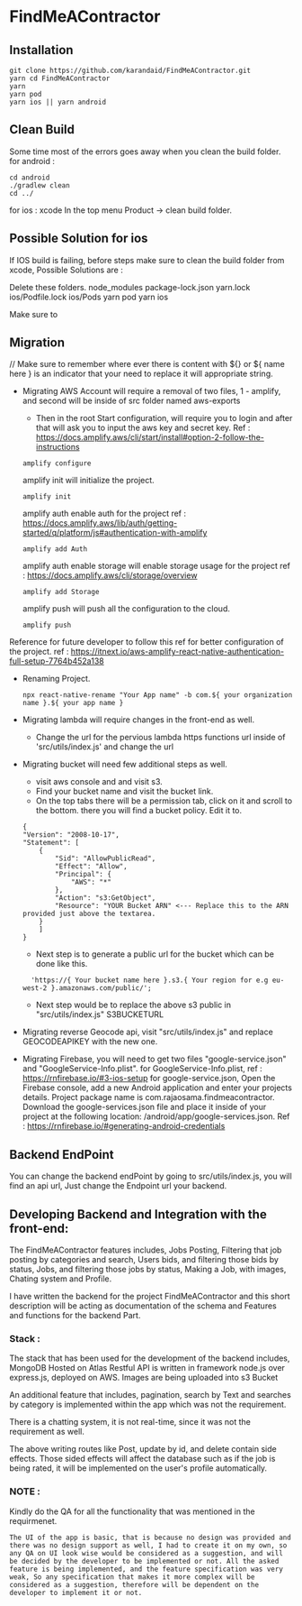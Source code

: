 # FindMeAContractor

## Installation

    git clone https://github.com/karandaid/FindMeAContractor.git
    yarn cd FindMeAContractor
    yarn
    yarn pod
    yarn ios || yarn android

## Clean Build
Some time most of the errors goes away when you clean the build folder.
for android :

    cd android
    ./gradlew clean
    cd ../

for ios :
    xcode 
    In the top menu Product -> clean build folder.


## Possible Solution for ios

If IOS build is failing, before steps make sure to clean the build folder from xcode, Possible Solutions are :

Delete these folders.
node_modules
package-lock.json
yarn.lock
ios/Podfile.lock
ios/Pods
yarn pod
yarn ios

Make sure to



## Migration

// Make sure to remember where ever there is content with ${} or ${ name here } is an indicator that your need to replace it will appropriate string.

- Migrating AWS Account will require a removal of two files, 1 - amplify, and second will be inside of src folder named aws-exports

  - Then in the root
    Start configuration, will require you to login and after that will ask you to input the aws key and secret key.
    Ref : https://docs.amplify.aws/cli/start/install#option-2-follow-the-instructions

  ```
  amplify configure
  ```

  amplify init will initialize the project.

  ```
  amplify init
  ```

  amplify auth enable auth for the project
  ref : https://docs.amplify.aws/lib/auth/getting-started/q/platform/js#authentication-with-amplify

  ```
  amplify add Auth
  ```

  amplify auth enable storage will enable storage usage for the project
  ref : https://docs.amplify.aws/cli/storage/overview

  ```
  amplify add Storage
  ```

  amplify push will push all the configuration to the cloud.

  ```
  amplify push
  ```

Reference for future developer to follow this ref for better configuration of the project.
ref : https://itnext.io/aws-amplify-react-native-authentication-full-setup-7764b452a138

- Renaming Project.

  ```
  npx react-native-rename "Your App name" -b com.${ your organization name }.${ your app name }
  ```

- Migrating lambda will require changes in the front-end as well.

  - Change the url for the pervious lambda https functions url inside of 'src/utils/index.js' and change the url

- Migrating bucket will need few additional steps as well.

  - visit aws console and and visit s3.
  - Find your bucket name and visit the bucket link.
  - On the top tabs there will be a permission tab, click on it and scroll to the bottom. there you will find a bucket policy. Edit it to.

  ```
  {
  "Version": "2008-10-17",
  "Statement": [
      {
          "Sid": "AllowPublicRead",
          "Effect": "Allow",
          "Principal": {
              "AWS": "*"
          },
          "Action": "s3:GetObject",
          "Resource": "YOUR Bucket ARN" <--- Replace this to the ARN provided just above the textarea.
      }
      ]
  }
  ```

  - Next step is to generate a public url for the bucket which can be done like this.

  ```
    'https://{ Your bucket name here }.s3.{ Your region for e.g eu-west-2 }.amazonaws.com/public/';
  ```

  - Next step would be to replace the above s3 public in "src/utils/index.js" S3BUCKETURL

- Migrating reverse Geocode api, visit "src/utils/index.js" and replace GEOCODEAPIKEY with the new one.

- Migrating Firebase, you will need to get two files "google-service.json" and "GoogleService-Info.plist".
  for GoogleService-Info.plist, ref : https://rnfirebase.io/#3-ios-setup
  for google-service.json,
  Open the Firebase console, add a new Android application and enter your projects details. Project package name is com.rajaosama.findmeacontractor. Download the google-services.json file and place it inside of your project at the following location: /android/app/google-services.json.
  Ref : https://rnfirebase.io/#generating-android-credentials

## Backend EndPoint

You can change the backend endPoint by going to src/utils/index.js, you will find an api url, Just change the Endpoint url your backend.

## Developing Backend and Integration with the front-end:

The FindMeAContractor features includes, Jobs Posting, Filtering that job posting by categories and search, Users bids, and filtering those bids by status, Jobs, and filtering those jobs by status, Making a Job, with images, Chating system and Profile.

I have written the backend for the project FindMeAContractor and this short description will be acting as documentation of the schema and Features and functions for the backend Part.

### Stack :

The stack that has been used for the development of the backend includes,
MongoDB Hosted on Atlas
Restful API is written in framework node.js over express.js, deployed on AWS.
Images are being uploaded into s3 Bucket

An additional feature that includes, pagination, search by Text and searches by category is implemented within the app which was not the requirement.

There is a chatting system, it is not real-time, since it was not the requirement as well.

The above writing routes like Post, update by id, and delete contain side effects. Those sided effects will affect the database such as if the job is being rated, it will be implemented on the user's profile automatically.

### NOTE :

Kindly do the QA for all the functionality that was mentioned in the requirmenet.

`The UI of the app is basic, that is because no design was provided and there was no design support as well, I had to create it on my own, so any QA on UI look wise would be considered as a suggestion, and will be decided by the developer to be implemented or not. All the asked feature is being implemented, and the feature specification was very weak, So any specification that makes it more complex will be considered as a suggestion, therefore will be dependent on the developer to implement it or not.`
